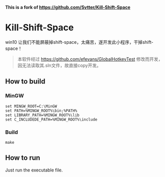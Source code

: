 **This is a fork of https://github.com/Svtter/Kill-Shift-Space**

# Kill-Shift-Space

win10 让我们不能屏蔽掉shift-space，太痛苦，遂开发此小程序，干掉shift-space！
> 本软件经过 https://github.com/efevans/GlobalHotkeyTest 修改而开发，因无法读取其.sln文件，故直接copy开发。

## How to build

### MinGW

```
set MINGW_ROOT=C:\MinGW
set PATH=%MINGW_ROOT%\bin;%PATH%
set LIBRARY_PATH=%MINGW_ROOT%\lib
set C_INCLUDEDE_PATH=%MINGW_ROOT%\include
```

### Build

```
make
```

## How to run

Just run the executable file.
